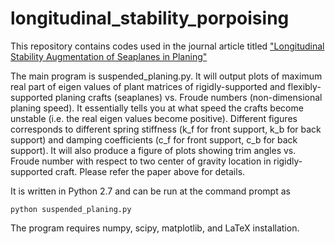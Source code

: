 # longitudinal_stability_porpoising
This repository contains codes used in the journal article titled ["Longitudinal Stability Augmentation of Seaplanes in Planing"](https://www.researchgate.net/publication/303504143_Longitudinal_Stability_Augmentation_of_Seaplanes_in_Planing)

The main program is suspended_planing.py.  It will output plots of maximum real part of eigen values of plant matrices of rigidly-supported and flexibly-supported planing crafts (seaplanes) vs. Froude numbers (non-dimensional planing speed). It essentially tells you at what speed the crafts become unstable (i.e. the real eigen values become positive).  Different figures corresponds to different spring stiffness (k_f for front support, k_b for back support) and damping coefficients (c_f for front support, c_b for back support).  It will also produce a figure of plots showing trim angles vs. Froude number with respect to two center of gravity location in rigidly-supported craft. Please refer the paper above for details.

It is written in Python 2.7 and can be run at the command prompt as

```
python suspended_planing.py
```

The program requires numpy, scipy, matplotlib, and LaTeX installation.